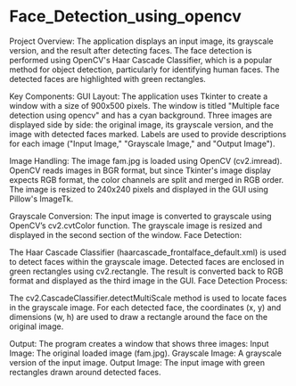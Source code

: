 # Face_Detection_using_opencv
Project Overview:
The application displays an input image, its grayscale version, and the result after detecting faces. The face detection is performed using OpenCV's Haar Cascade Classifier, which is a popular method for object detection, particularly for identifying human faces. The detected faces are highlighted with green rectangles.

Key Components:
GUI Layout:
The application uses Tkinter to create a window with a size of 900x500 pixels.
The window is titled "Multiple face detection using opencv" and has a cyan background.
Three images are displayed side by side: the original image, its grayscale version, and the image with detected faces marked.
Labels are used to provide descriptions for each image ("Input Image," "Grayscale Image," and "Output Image").

Image Handling:
The image fam.jpg is loaded using OpenCV (cv2.imread).
OpenCV reads images in BGR format, but since Tkinter's image display expects RGB format, the color channels are split and merged in RGB order.
The image is resized to 240x240 pixels and displayed in the GUI using Pillow's ImageTk.

Grayscale Conversion:
The input image is converted to grayscale using OpenCV’s cv2.cvtColor function.
The grayscale image is resized and displayed in the second section of the window.
Face Detection:

The Haar Cascade Classifier (haarcascade_frontalface_default.xml) is used to detect faces within the grayscale image.
Detected faces are enclosed in green rectangles using cv2.rectangle.
The result is converted back to RGB format and displayed as the third image in the GUI.
Face Detection Process:

The cv2.CascadeClassifier.detectMultiScale method is used to locate faces in the grayscale image.
For each detected face, the coordinates (x, y) and dimensions (w, h) are used to draw a rectangle around the face on the original image.

Output:
The program creates a window that shows three images:
Input Image: The original loaded image (fam.jpg).
Grayscale Image: A grayscale version of the input image.
Output Image: The input image with green rectangles drawn around detected faces.
